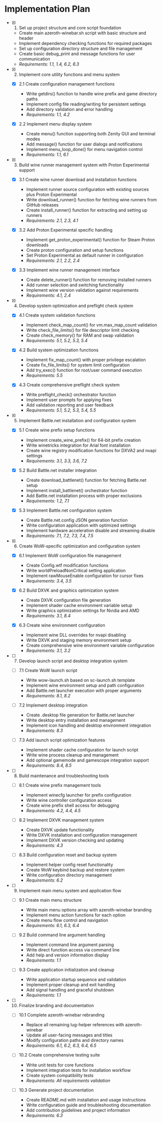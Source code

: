 # Implementation Plan

- [x] 1. Set up project structure and core script foundation
  - Create main azeroth-winebar.sh script with basic structure and header
  - Implement dependency checking functions for required packages
  - Set up configuration directory structure and file management
  - Create basic debug_print and message functions for user communication
  - _Requirements: 1.1, 1.4, 6.2, 6.3_

- [x] 2. Implement core utility functions and menu system
  - [x] 2.1 Create configuration management functions
    - Write getdirs() function to handle wine prefix and game directory paths
    - Implement config file reading/writing for persistent settings
    - Add directory validation and error handling
    - _Requirements: 1.1, 4.2_

  - [x] 2.2 Implement menu display system
    - Create menu() function supporting both Zenity GUI and terminal modes
    - Add message() function for user dialogs and notifications
    - Implement menu_loop_done() for menu navigation control
    - _Requirements: 1.1, 6.1_

- [x] 3. Build wine runner management system with Proton Experimental support
  - [x] 3.1 Create wine runner download and installation functions
    - Implement runner source configuration with existing sources plus Proton Experimental
    - Write download_runner() function for fetching wine runners from GitHub releases
    - Create install_runner() function for extracting and setting up runners
    - _Requirements: 2.1, 2.3, 4.1_

  - [x] 3.2 Add Proton Experimental specific handling
    - Implement get_proton_experimental() function for Steam Proton downloads
    - Create proton configuration and setup functions
    - Set Proton Experimental as default runner in configuration
    - _Requirements: 2.1, 2.2, 2.4_

  - [x] 3.3 Implement wine runner management interface
    - Create delete_runner() function for removing installed runners
    - Add runner selection and switching functionality
    - Implement wine version validation against requirements
    - _Requirements: 4.1, 2.4_

- [x] 4. Develop system optimization and preflight check system
  - [x] 4.1 Create system validation functions
    - Implement check_map_count() for vm.max_map_count validation
    - Write check_file_limits() for file descriptor limit checking
    - Create check_memory() for RAM and swap validation
    - _Requirements: 5.1, 5.2, 5.3, 5.4_

  - [x] 4.2 Build system optimization functions
    - Implement fix_map_count() with proper privilege escalation
    - Create fix_file_limits() for system limit configuration
    - Add try_exec() function for root/user command execution
    - _Requirements: 5.5_

  - [x] 4.3 Create comprehensive preflight check system
    - Write preflight_check() orchestrator function
    - Implement user prompts for applying fixes
    - Add validation reporting and user feedback
    - _Requirements: 5.1, 5.2, 5.3, 5.4, 5.5_

- [x] 5. Implement Battle.net installation and configuration system
  - [x] 5.1 Create wine prefix setup functions
    - Implement create_wine_prefix() for 64-bit prefix creation
    - Write winetricks integration for Arial font installation
    - Create wine registry modification functions for DXVA2 and nvapi settings
    - _Requirements: 3.1, 3.3, 3.6, 7.2_

  - [x] 5.2 Build Battle.net installer integration
    - Create download_battlenet() function for fetching Battle.net setup
    - Implement install_battlenet() orchestrator function
    - Add Battle.net installation process with proper exclusions
    - _Requirements: 1.2, 7.1_

  - [x] 5.3 Implement Battle.net configuration system
    - Create Battle.net.config JSON generation function
    - Write configuration application with optimized settings
    - Implement hardware acceleration disable and streaming disable
    - _Requirements: 7.1, 7.2, 7.3, 7.4, 7.5_

- [x] 6. Create WoW-specific optimization and configuration system
  - [x] 6.1 Implement WoW configuration file management
    - Create Config.wtf modification functions
    - Write worldPreloadNonCritical setting application
    - Implement rawMouseEnable configuration for cursor fixes
    - _Requirements: 3.4, 3.5_

  - [x] 6.2 Build DXVK and graphics optimization system
    - Create DXVK configuration file generation
    - Implement shader cache environment variable setup
    - Write graphics optimization settings for Nvidia and AMD
    - _Requirements: 3.1, 8.4_

  - [x] 6.3 Create wine environment configuration
    - Implement wine DLL overrides for nvapi disabling
    - Write DXVK and staging memory environment setup
    - Create comprehensive wine environment variable configuration
    - _Requirements: 3.1, 3.2_

- [ ] 7. Develop launch script and desktop integration system
  - [ ] 7.1 Create WoW launch script
    - Write wow-launch.sh based on sc-launch.sh template
    - Implement wine environment setup and path configuration
    - Add Battle.net launcher execution with proper arguments
    - _Requirements: 8.1, 8.2_

  - [ ] 7.2 Implement desktop integration
    - Create .desktop file generation for Battle.net launcher
    - Write desktop entry installation and management
    - Implement icon handling and desktop environment integration
    - _Requirements: 8.3_

  - [ ] 7.3 Add launch script optimization features
    - Implement shader cache configuration for launch script
    - Write wine process cleanup and management
    - Add optional gamemode and gamescope integration support
    - _Requirements: 8.4, 8.5_

- [ ] 8. Build maintenance and troubleshooting tools
  - [ ] 8.1 Create wine prefix management tools
    - Implement winecfg launcher for prefix configuration
    - Write wine controller configuration access
    - Create wine prefix shell access for debugging
    - _Requirements: 4.2, 4.4, 4.5_

  - [ ] 8.2 Implement DXVK management system
    - Create DXVK update functionality
    - Write DXVK installation and configuration management
    - Implement DXVK version checking and updating
    - _Requirements: 4.3_

  - [ ] 8.3 Build configuration reset and backup system
    - Implement helper config reset functionality
    - Create WoW keybind backup and restore system
    - Write configuration directory management
    - _Requirements: 6.2_

- [ ] 9. Implement main menu system and application flow
  - [ ] 9.1 Create main menu structure
    - Write main menu options array with azeroth-winebar branding
    - Implement menu action functions for each option
    - Create menu flow control and navigation
    - _Requirements: 6.1, 6.3, 6.4_

  - [ ] 9.2 Build command line argument handling
    - Implement command line argument parsing
    - Write direct function access via command line
    - Add help and version information display
    - _Requirements: 1.1_

  - [ ] 9.3 Create application initialization and cleanup
    - Write application startup sequence and validation
    - Implement proper cleanup and exit handling
    - Add signal handling and graceful shutdown
    - _Requirements: 1.1_

- [ ] 10. Finalize branding and documentation
  - [ ] 10.1 Complete azeroth-winebar rebranding
    - Replace all remaining lug-helper references with azeroth-winebar
    - Update all user-facing messages and titles
    - Modify configuration paths and directory names
    - _Requirements: 6.1, 6.2, 6.3, 6.4, 6.5_

  - [ ] 10.2 Create comprehensive testing suite
    - Write unit tests for core functions
    - Implement integration tests for installation workflow
    - Create system compatibility tests
    - _Requirements: All requirements validation_

  - [ ] 10.3 Generate project documentation
    - Create README.md with installation and usage instructions
    - Write configuration guide and troubleshooting documentation
    - Add contribution guidelines and project information
    - _Requirements: 6.3_